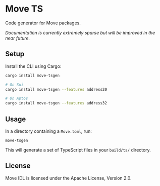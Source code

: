 # Move TS

Code generator for Move packages.

_Documentation is currently extremely sparse but will be improved in the near future._

## Setup

Install the CLI using Cargo:

```bash
cargo install move-tsgen

# On Sui
cargo install move-tsgen --features address20

# On Aptos
cargo install move-tsgen --features address32
```

## Usage

In a directory containing a `Move.toml`, run:

```
move-tsgen
```

This will generate a set of TypeScript files in your `build/ts/` directory.

## License

Move IDL is licensed under the Apache License, Version 2.0.
